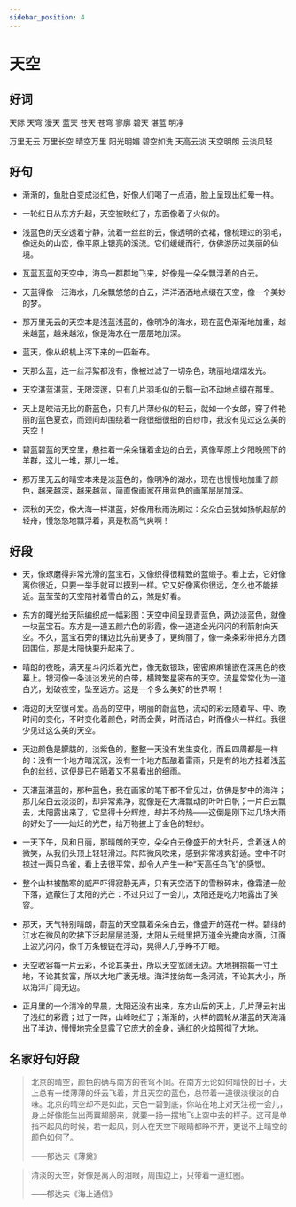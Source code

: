 ```yaml
---
sidebar_position: 4
---
```


# 天空

## 好词

天际 天穹 漫天 蓝天 苍天 苍穹 寥廓 碧天 湛蓝 明净

万里无云 万里长空 晴空万里 阳光明媚 碧空如洗 天高云淡 天空明朗 云淡风轻

## 好句

- 渐渐的，鱼肚白变成淡红色，好像人们喝了一点酒，脸上呈现出红晕一样。

- 一轮红日从东方升起，天空被映红了，东面像着了火似的。

- 浅蓝色的天空透着宁静，流着一丝丝的云，像透明的衣裙，像梳理过的羽毛，像远处的山峦，像平原上银亮的溪流。它们缓缓而行，仿佛游历过美丽的仙境。

- 瓦蓝瓦蓝的天空中，海鸟一群群地飞来，好像是一朵朵飘浮着的白云。

- 天蓝得像一汪海水，几朵飘悠悠的白云，洋洋洒洒地点缀在天空，像一个美妙的梦。

- 那万里无云的天空本是浅蓝浅蓝的，像明净的海水，现在蓝色渐渐地加重，越来越蓝，越来越浓，像是海水在一层层地加深。

- 蓝天，像从织机上泻下来的一匹新布。

- 天那么蓝，连一丝浮絮都没有，像被过滤了一切杂色，瑰丽地熠熠发光。

- 天空湛蓝湛蓝，无限深邃，只有几片羽毛似的云翳一动不动地点缀在那里。

- 天上是皎洁无比的蔚蓝色，只有几片薄纱似的轻云，就如一个女郎，穿了件艳丽的蓝色夏衣，而颈间却围绕着一段很细很细的白纱巾，我没有见过这么美的天空！

- 碧蓝碧蓝的天空里，悬挂着一朵朵镶着金边的白云，真像草原上夕阳晚照下的羊群，这儿一堆，那儿一堆。

- 那万里无云的晴空本来是淡蓝色的，像明净的湖水，现在也慢慢地加重了颜色，越来越深，越来越蓝，简直像画家在用蓝色的画笔层层加深。

- 深秋的天空，像大海一样湛蓝，好像用秋雨洗刷过：朵朵白云犹如扬帆起航的轻舟，慢悠悠地飘浮着，真是秋高气爽啊！

## 好段

- 天，像琢磨得非常光滑的蓝宝石，又像织得很精致的蓝缎子。看上去，它好像离你很近，只要一举手就可以摸到一样。它又好像离你很远，怎么也不能接近。蓝莹莹的天空陪衬着雪白的云，煞是好看。

- 东方的曙光给天际编织成一幅彩图：天空中间呈现青蓝色，两边淡蓝色，就像一块蓝宝石。东方是一道五颜六色的彩霞，像一道道金光闪闪的利箭射向天空。不久，蓝宝石旁的镶边比先前更多了，更绚丽了，像一条条彩带把东方团团围住，那是太阳快要升起来了。

- 晴朗的夜晚，满天星斗闪烁着光芒，像无数银珠，密密麻麻镶嵌在深黑色的夜幕上。银河像一条淡淡发光的白带，横跨繁星密布的天空。流星常常化为一道白光，划破夜空，坠至远方。这是一个多么美好的世界啊！

- 海边的天空很可爱。高高的空中，明丽的蔚蓝色，流动的彩云随着早、中、晚时间的变化，不时变化着颜色，时而金黄，时而洁白，时而像火一样红。我很少见过这么美的天空。

- 天边颜色是朦胧的，淡紫色的，整整一天没有发生变化，而且四周都是一样的：没有一个地方暗沉沉，没有一个地方酝酿着雷雨，只是有的地方挂着浅蓝色的丝线，这便是已在晒着又不易看出的细雨。

- 天湛蓝湛蓝的，那种蓝色，我在画家的笔下都不曾见过，仿佛是梦中的海洋；那几朵白云淡淡的，却异常素净，就像是在大海飘动的叶叶白帆；一片白云飘去，太阳露出来了，它显得十分辉煌，却并不灼热——这倒是刚下过几场大雨的好处了——灿烂的光芒，给万物披上了金色的轻纱。

- 一天下午，风和日丽，那晴朗的天空，朵朵白云像盛开的大牡丹，含着迷人的微笑，从我们头顶上轻轻滑过。阵阵微风吹来，感到非常凉爽舒适。空中不时掠过一两只鸟雀，看上去很平常，却令人产生一种“天高任鸟飞”的感觉。
- 整个山林被酷寒的威严吓得寂静无声，只有天空洒下的雪粉碎末，像霜渣一般下落，遮蔽住了太阳的光芒：不过只过了一会儿，太阳还是吃力地露出了笑容。

- 那天，天气特别晴朗，蔚蓝的天空飘着朵朵白云，像盛开的莲花一样。碧绿的江水在微风的吹拂下泛起层层涟漪，太阳从云缝里把万道金光撒向水面，江面上波光闪闪，像千万条银链在浮动，晃得人几乎睁不开眼。

- 天空收容每一片云彩，不论其美丑，所以天空宽阔无边。大地拥抱每一寸土地，不论其贫富，所以大地广袤无垠。海洋接纳每一条河流，不论其大小，所以海洋广阔无边。

- 正月里的一个清冷的早晨，太阳还没有出来，东方山后的天上，几片薄云衬出了浅红的彩霞；过了一阵，山峰映红了；渐渐的，火样的圆轮从湛蓝的天海涌出了半边，慢慢地完全显露了它庞大的金身，通红的火焰照彻了大地。

## 名家好句好段

> 北京的晴空，颜色的确与南方的苍穹不同。在南方无论如何晴快的日子，天上总有一缕薄薄的纤云飞着，并且天空的蓝色，总带着一道很淡很淡的白味。北京的晴空却不是如此，天色一碧到底，你站在地上对天注视一会儿，身上好像能生出两翼翅膀来，就要一扬一摆地飞上空中去的样子。这可是单指不起风的时候，若一起风，则人在天空下眼睛都睁不开，更说不上晴空的颜色如何了。
>
> ——郁达夫《薄奠》

> 清淡的天空，好像是离人的泪眼，周围边上，只带着一道红圈。
>
> ——郁达夫《海上通信》
